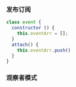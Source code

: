 ### 发布订阅
```js
class event {
  constructor () {
    this.eventArr = [];
  }
  attach() {
    this.eventArr.push()
  }
}
```

### 观察者模式